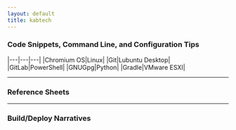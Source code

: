 ```yaml
---
layout: default
title: kabtech
---
```


### Code Snippets, Command Line, and Configuration Tips

|---|---|---|
|Chromium OS|Linux|
|Git|Lubuntu Desktop|
|GitLab|PowerShell|
|GNUGpg|Python|
|Gradle|VMware ESXI|

---
### Reference Sheets

---
### Build/Deploy Narratives
